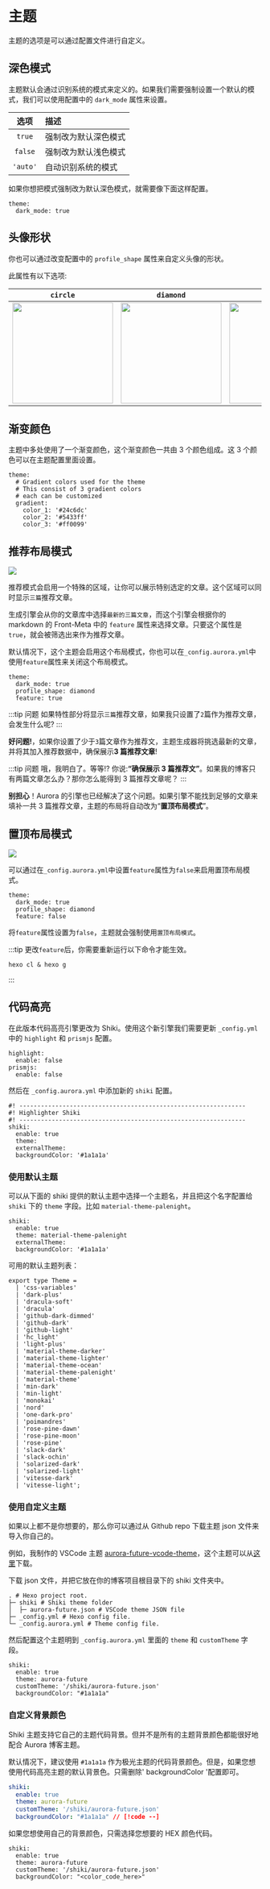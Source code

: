# 主题

主题的选项是可以通过配置文件进行自定义。

## 深色模式

主题默认会通过识别系统的模式来定义的。如果我们需要强制设置一个默认的模式，我们可以使用配置中的 `dark_mode` 属性来设置。

|   选项   | 描述                 |
| :------: | :------------------- |
|  `true`  | 强制改为默认深色模式 |
| `false`  | 强制改为默认浅色模式 |
| `'auto'` | 自动识别系统的模式   |

如果你想把模式强制改为默认深色模式，就需要像下面这样配置。

```yaml{2}:no-line-numbers
theme:
  dark_mode: true
```

## 头像形状

你也可以通过改变配置中的 `profile_shape` 属性来自定义头像的形状。

此属性有以下选项:

|                                                     `circle`                                                     |                                                    `diamond`                                                    |                                                    `rounded`                                                    |
| :--------------------------------------------------------------------------------------------------------------: | :-------------------------------------------------------------------------------------------------------------: | :-------------------------------------------------------------------------------------------------------------: |
| <img src="https://raw.githubusercontent.com/TriDiamond/image-storage/main/img/20210403203336.png" height="200"/> | <img src="https://raw.githubusercontent.com/TriDiamond/image-storage/main/img/20210403203513.png" height="200"> | <img src="https://raw.githubusercontent.com/TriDiamond/image-storage/main/img/20210403203142.png" height="200"> |

## 渐变颜色

主题中多处使用了一个渐变颜色，这个渐变颜色一共由 3 个颜色组成。这 3 个颜色可以在主题配置里面设置。

```yaml{5-8}:no-line-numbers
theme:
  # Gradient colors used for the theme
  # This consist of 3 gradient colors
  # each can be customized
  gradient:
    color_1: '#24c6dc'
    color_2: '#5433ff'
    color_3: '#ff0099'
```

## 推荐布局模式

![](/images/screenshots/feature-layout.png)

推荐模式会启用一个特殊的区域，让你可以展示特别选定的文章。这个区域可以同时显示`三篇`推荐文章。

生成引擎会从你的文章库中选择`最新的三篇文章`，而这个引擎会根据你的 markdown 的 Front-Meta 中的 `feature` 属性来选择文章。只要这个属性是 `true`，就会被筛选出来作为推荐文章。

默认情况下，这个主题会启用这个布局模式，你也可以在`_config.aurora.yml`中使用`feature`属性来关闭这个布局模式。

```yaml:no-line-numbers{4}
theme:
  dark_mode: true
  profile_shape: diamond
  feature: true
```

:::tip 问题
如果特性部分将显示`三篇`推荐文章，如果我只设置了`2`篇作为推荐文章，会发生什么呢?
:::

**好问题!**，如果你设置了少于`3`篇文章作为推荐文，主题生成器将挑选最新的文章，并将其加入推荐数据中，确保展示**3 篇推荐文章**!

:::tip 问题
哦，我明白了。等等!? 你说:**“确保展示 3 篇推荐文”**。如果我的博客只有两篇文章怎么办？那你怎么能得到 3 篇推荐文章呢？
:::

**别担心**！Aurora 的引擎也已经解决了这个问题。如果引擎不能找到足够的文章来填补一共 3 篇推荐文章，主题的布局将自动改为“**置顶布局模式**”。

## 置顶布局模式

![](/images/screenshots/pinned-layout.png)

可以通过在`_config.aurora.yml`中设置`feature`属性为`false`来启用置顶布局模式。

```yaml:no-line-numbers{4}
theme:
  dark_mode: true
  profile_shape: diamond
  feature: false
```

将`feature`属性设置为`false`，主题就会强制使用`置顶布局模式`。

:::tip
更改`feature`后，你需要重新运行以下命令才能生效。

```shell
hexo cl & hexo g
```

:::

## 代码高亮

在此版本代码高亮引擎更改为 Shiki。使用这个新引擎我们需要更新 `_config.yml` 中的 `highlight` 和 `prismjs` 配置。

```yaml:no-line-numbers{2,4}
highlight:
  enable: false
prismjs:
  enable: false
```

然后在 `_config.aurora.yml` 中添加新的 `shiki` 配置。

```yaml:no-line-numbers
#! ---------------------------------------------------------------
#! Highlighter Shiki
#! ---------------------------------------------------------------
shiki:
  enable: true
  theme:
  externalTheme:
  backgroundColor: '#1a1a1a'
```

### 使用默认主题

可以从下面的 shiki 提供的默认主题中选择一个主题名，并且把这个名字配置给 `shiki` 下的 `theme` 字段。比如 `material-theme-palenight`。

```yaml:no-line-numbers{3}
shiki:
  enable: true
  theme: material-theme-palenight
  externalTheme:
  backgroundColor: '#1a1a1a'
```

可用的默认主题列表：

```typescript:no-line-numbers
export type Theme =
  | 'css-variables'
  | 'dark-plus'
  | 'dracula-soft'
  | 'dracula'
  | 'github-dark-dimmed'
  | 'github-dark'
  | 'github-light'
  | 'hc_light'
  | 'light-plus'
  | 'material-theme-darker'
  | 'material-theme-lighter'
  | 'material-theme-ocean'
  | 'material-theme-palenight'
  | 'material-theme'
  | 'min-dark'
  | 'min-light'
  | 'monokai'
  | 'nord'
  | 'one-dark-pro'
  | 'poimandres'
  | 'rose-pine-dawn'
  | 'rose-pine-moon'
  | 'rose-pine'
  | 'slack-dark'
  | 'slack-ochin'
  | 'solarized-dark'
  | 'solarized-light'
  | 'vitesse-dark'
  | 'vitesse-light';
```

### 使用自定义主题

如果以上都不是你想要的，那么你可以通过从 Github repo 下载主题 json 文件来导入你自己的。

例如，我制作的 VSCode 主题 [aurora-future-vcode-theme](https://github.com/auroral-ui/aurora-future-vscode-theme)，这个主题可以从[这里](https://github.com/auroral-ui/aurora-future-vscode-theme/blob/main/themes/Aurora%20Future-color-theme.json)下载。

下载 json 文件，并把它放在你的博客项目根目录下的 shiki 文件夹中。

```shell:no-line-numbers{2-3}
. # Hexo project root.
├─ shiki # Shiki theme folder
│  ├─ aurora-future.json # VSCode theme JSON file
├─ _config.yml # Hexo config file.
└─ _config.aurora.yml # Theme config file.
```

然后配置这个主题明到 `_config.aurora.yml` 里面的 `theme` 和 `customTheme` 字段。

```yaml:no-line-numbers{3-4}
shiki:
  enable: true
  theme: aurora-future
  customTheme: '/shiki/aurora-future.json'
  backgroundColor: "#1a1a1a"
```

### 自定义背景颜色

Shiki 主题支持它自己的主题代码背景。但并不是所有的主题背景颜色都能很好地配合 Aurora 博客主题。

默认情况下，建议使用 `#1a1a1a` 作为极光主题的代码背景颜色。但是，如果您想使用代码高亮主题的默认背景色。只需删除' backgroundColor '配置即可。

```yaml
shiki:
  enable: true
  theme: aurora-future
  customTheme: '/shiki/aurora-future.json'
  backgroundColor: "#1a1a1a" // [!code --]
```

如果您想使用自己的背景颜色，只需选择您想要的 HEX 颜色代码。

```yaml:no-line-numbers{5}
shiki:
  enable: true
  theme: aurora-future
  customTheme: '/shiki/aurora-future.json'
  backgroundColor: "<color_code_here>"
```
